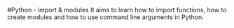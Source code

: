 #Python - import & modules
It aims to learn how to import functions, how to create modules and how to use command line arguments in Python.
